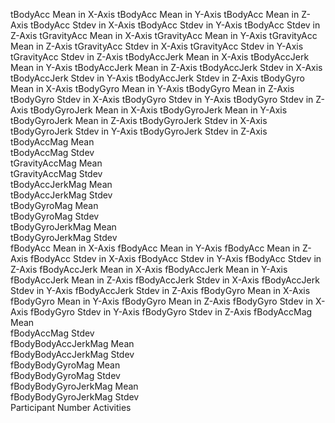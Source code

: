 tBodyAcc Mean in X-Axis
tBodyAcc Mean in Y-Axis
tBodyAcc Mean in Z-Axis
tBodyAcc Stdev in X-Axis
tBodyAcc Stdev in Y-Axis
tBodyAcc Stdev in Z-Axis
tGravityAcc Mean in X-Axis
tGravityAcc Mean in Y-Axis
tGravityAcc Mean in Z-Axis
tGravityAcc Stdev in X-Axis
tGravityAcc Stdev in Y-Axis
tGravityAcc Stdev in Z-Axis
tBodyAccJerk Mean in X-Axis
tBodyAccJerk Mean in Y-Axis
tBodyAccJerk Mean in Z-Axis
tBodyAccJerk Stdev in X-Axis
tBodyAccJerk Stdev in Y-Axis
tBodyAccJerk Stdev in Z-Axis
tBodyGyro Mean in X-Axis
tBodyGyro Mean in Y-Axis
tBodyGyro Mean in Z-Axis
tBodyGyro Stdev in X-Axis
tBodyGyro Stdev in Y-Axis
tBodyGyro Stdev in Z-Axis
tBodyGyroJerk Mean in X-Axis
tBodyGyroJerk Mean in Y-Axis
tBodyGyroJerk Mean in Z-Axis
tBodyGyroJerk Stdev in X-Axis
tBodyGyroJerk Stdev in Y-Axis
tBodyGyroJerk Stdev in Z-Axis
tBodyAccMag Mean  
tBodyAccMag Stdev  
tGravityAccMag Mean  
tGravityAccMag Stdev  
tBodyAccJerkMag Mean  
tBodyAccJerkMag Stdev  
tBodyGyroMag Mean  
tBodyGyroMag Stdev  
tBodyGyroJerkMag Mean  
tBodyGyroJerkMag Stdev  
fBodyAcc Mean in X-Axis
fBodyAcc Mean in Y-Axis
fBodyAcc Mean in Z-Axis
fBodyAcc Stdev in X-Axis
fBodyAcc Stdev in Y-Axis
fBodyAcc Stdev in Z-Axis
fBodyAccJerk Mean in X-Axis
fBodyAccJerk Mean in Y-Axis
fBodyAccJerk Mean in Z-Axis
fBodyAccJerk Stdev in X-Axis
fBodyAccJerk Stdev in Y-Axis
fBodyAccJerk Stdev in Z-Axis
fBodyGyro Mean in X-Axis
fBodyGyro Mean in Y-Axis
fBodyGyro Mean in Z-Axis
fBodyGyro Stdev in X-Axis
fBodyGyro Stdev in Y-Axis
fBodyGyro Stdev in Z-Axis
fBodyAccMag Mean  
fBodyAccMag Stdev  
fBodyBodyAccJerkMag Mean  
fBodyBodyAccJerkMag Stdev  
fBodyBodyGyroMag Mean  
fBodyBodyGyroMag Stdev  
fBodyBodyGyroJerkMag Mean  
fBodyBodyGyroJerkMag Stdev  
Participant Number
Activities
